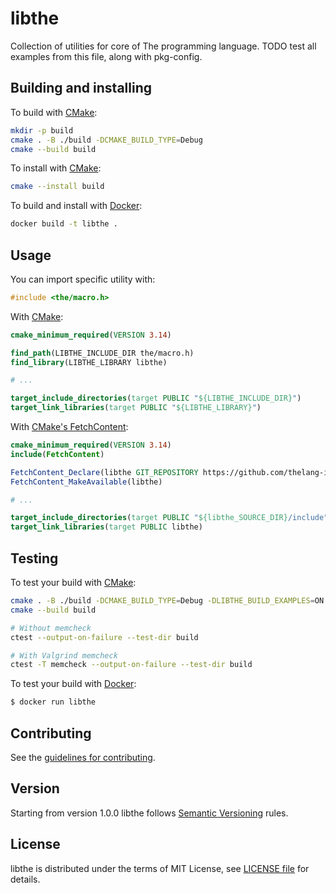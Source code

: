 # libthe
Collection of utilities for core of The programming language.
TODO test all examples from this file, along with pkg-config.

## Building and installing
To build with [CMake](https://cmake.org):

```bash
mkdir -p build
cmake . -B ./build -DCMAKE_BUILD_TYPE=Debug
cmake --build build
```

To install with [CMake](https://cmake.org):

```bash
cmake --install build
```

To build and install with [Docker](https://www.docker.com):

```bash
docker build -t libthe .
```

## Usage
You can import specific utility with:

```c
#include <the/macro.h>
```

With [CMake](https://cmake.org):

```cmake
cmake_minimum_required(VERSION 3.14)

find_path(LIBTHE_INCLUDE_DIR the/macro.h)
find_library(LIBTHE_LIBRARY libthe)

# ...

target_include_directories(target PUBLIC "${LIBTHE_INCLUDE_DIR}")
target_link_libraries(target PUBLIC "${LIBTHE_LIBRARY}")
```

With [CMake's FetchContent](https://cmake.org/cmake/help/latest/module/FetchContent.html):

```cmake
cmake_minimum_required(VERSION 3.14)
include(FetchContent)

FetchContent_Declare(libthe GIT_REPOSITORY https://github.com/thelang-io/helpers.git GIT_TAG v1.0.0)
FetchContent_MakeAvailable(libthe)

# ...

target_include_directories(target PUBLIC "${libthe_SOURCE_DIR}/include")
target_link_libraries(target PUBLIC libthe)
```

## Testing
To test your build with [CMake](https://cmake.org):

```bash
cmake . -B ./build -DCMAKE_BUILD_TYPE=Debug -DLIBTHE_BUILD_EXAMPLES=ON -DLIBTHE_BUILD_TESTS=ON
cmake --build build

# Without memcheck
ctest --output-on-failure --test-dir build

# With Valgrind memcheck
ctest -T memcheck --output-on-failure --test-dir build
```

To test your build with [Docker](https://www.docker.com):

```bash
$ docker run libthe
```

## Contributing
See the [guidelines for contributing](CONTRIBUTING.md).

## Version
Starting from version 1.0.0 libthe follows [Semantic Versioning](https://semver.org) rules.

## License
libthe is distributed under the terms of MIT License, see [LICENSE file](LICENSE) for details.

